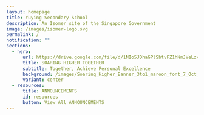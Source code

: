 ```yaml
---
layout: homepage
title: Yuying Secondary School
description: An Isomer site of the Singapore Government
image: /images/isomer-logo.svg
permalink: /
notification: ""
sections:
  - hero:
      url: https://drive.google.com/file/d/1NIo5JDhaGPlSbtvFZ1hNmJVeLzvrqsmo/view?usp=share_link
      title: SOARING HIGHER TOGETHER
      subtitle: Together, Achieve Personal Excellence
      background: /images/Soaring_Higher_Banner_3to1_maroon_font_7_Oct_b.gif
      variant: center
  - resources:
      title: ANNOUNCEMENTS
      id: resources
      button: View All ANNOUNCEMENTS
---
```

